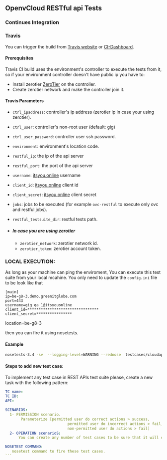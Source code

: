 ## OpenvCloud RESTful api  Tests



### Continues Integration

### Travis
You can trigger the build from [Travis website](https://travis-ci.org/0-complexity/G8_testing) or [CI-Dashboard](https://travis-dash.gig.tech/).

#### Prerequisites
Travis CI build uses the environment's controller to execute the tests from it, so if your environment controller doesn't have public ip you have to:
- Install zerotier [ZeroTier](zerotier.com/network) on the controller.
- Create zerotier network and make the controller join it.

#### Travis Parameters
  - ```ctrl_ipaddress```: controller's ip address (zerotier ip in case your using zerotier).
  - ```ctrl_user```: controller's non-root user (default: gig)
  - ```ctrl_user_password```: controller user ssh password.
  - ```environment```: environment's location code.
  - ```restful_ip```: the ip of the api server
  - ```restful_port```: the port of the api server
  - ```username```: [itsyou.online](https://itsyou.online) username
  - ```client_id```: [itsyou.online](https://itsyou.online) client id
  - ```client_secret```: [itsyou.online](https://itsyou.online) client secret  

  - ```jobs```: jobs to be executed (for example ```ovc-restful``` to execute only ovc and restful jobs).
  - ```restful_testsuite_dir```: restful tests path.

  - ##### In case you are using zerotier
    - ```zerotier_network```: zerotier network id.
    - ```zerotier_token```: zerotier account token.

### LOCAL EXECUTION:
As long as your machine can ping the enviroment, You can execute this test suite from your local mcahine. You only need to update the `config.ini` file to be look like that
```
[main]
ip=be-g8-3.demo.greenitglobe.com
port=443
username=gig_qa_1@itsyouonline
client_id=********************************
client_secret=****************
```
location=be-g8-3

then you can fire it using nosetests. 

#### Example
```bash
nosetests-3.4 -sv  --logging-level=WARNING --rednose  testcases/cloudapi/test01_disks.py --tc-file config.ini
```


#### Steps to add new test case:
To implement any test case in REST APIs test suite please, create a new task with the following pattern:

````yaml
TC name:
TC ID:
API:

SCENARIOS:
  1- PERMISSION scenario.
       Parameterize [permitted user do correct actions > success, 
                            permitted user do incorrect actions > fail,
                            non-permitted user do actions > fail]
  2- OPERATION scenarioS:
      You can create any number of test cases to be sure that it will cover almost all use cases of this API.

NOSETEST COMMAND:
   nosetest command to fire these test cases.
```


